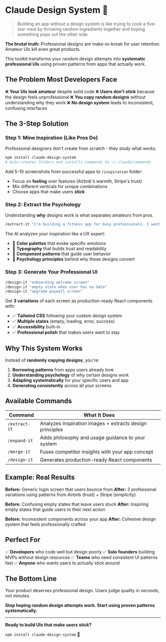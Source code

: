 # Claude Design System 🎨

> Building an app without a design system is like trying to cook a five-star meal by throwing random ingredients together and hoping something pops out the other side.

**The brutal truth:** Professional designs are make-or-break for user retention. Amateur UIs kill even great products.

This toolkit transforms your random design attempts into **systematic professional UIs** using proven patterns from apps that actually work.

## The Problem Most Developers Face

❌ **Your UIs look amateur** despite solid code
❌ **Users don't stick** because the design feels unprofessional
❌ **You copy random designs** without understanding why they work
❌ **No design system** leads to inconsistent, confusing interfaces

## The 3-Step Solution

### Step 1: Mine Inspiration (Like Pros Do)
Professional designers don't create from scratch - they study what works.

```bash
npm install claude-design-system
# Auto-creates folders and installs commands to ~/.claude/commands
```

Add 5-10 screenshots from successful apps to `/inspiration` folder:
- Focus on **feeling** over features (Airbnb's warmth, Stripe's trust)
- Mix different verticals for unique combinations
- Choose apps that make users **stick**

### Step 2: Extract the Psychology
Understanding **why** designs work is what separates amateurs from pros.

```bash
/extract-it "I'm building a fitness app for busy professionals. I want users to feel motivated and organized. I like Airbnb's warm welcoming feeling and Notion's clean organized interface."
```

The AI analyzes your inspiration like a UX expert:
- 🎨 **Color palettes** that evoke specific emotions
- 📝 **Typography** that builds trust and readability
- 🔲 **Component patterns** that guide user behavior
- 🧠 **Psychology principles** behind why these designs convert

### Step 3: Generate Your Professional UI

```bash
/design-it "onboarding welcome screen"
/design-it "empty state when user has no data"
/design-it "upgrade paywall screen"
```

Get **3 variations** of each screen as production-ready React components with:
- ✅ **Tailwind CSS** following your custom design system
- ✅ **Multiple states** (empty, loading, error, success)
- ✅ **Accessibility** built-in
- ✅ **Professional polish** that makes users want to stay

## Why This System Works

Instead of **randomly copying designs**, you're:

1. **Borrowing patterns** from apps users already love
2. **Understanding psychology** of why certain designs work
3. **Adapting systematically** for your specific users and app
4. **Generating consistently** across all your screens

## Available Commands

| Command | What It Does |
|---------|-------------|
| `/extract-it` | Analyzes inspiration images + extracts design principles |
| `/expand-it` | Adds philosophy and usage guidance to your system |
| `/merge-it` | Fuses competitor insights with your app concept |
| `/design-it` | Generates production-ready React components |

## Example: Real Results

**Before:** Generic login screen that users bounce from
**After:** 3 professional variations using patterns from Airbnb (trust) + Stripe (simplicity)

**Before:** Confusing empty states that leave users stuck
**After:** Inspiring empty states that guide users to their next action

**Before:** Inconsistent components across your app
**After:** Cohesive design system that feels professionally crafted

## Perfect For

✅ **Developers** who code well but design poorly
✅ **Solo founders** building MVPs without design resources
✅ **Teams** who need consistent UI patterns fast
✅ **Anyone** who wants users to actually stick around

## The Bottom Line

Your product deserves professional design. Users judge quality in seconds, not minutes.

**Stop hoping random design attempts work. Start using proven patterns systematically.**

---

**Ready to build UIs that make users stick?**

`npm install claude-design-system` 🚀